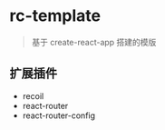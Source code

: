 # rc-template

> 基于 create-react-app 搭建的模版

## 扩展插件

-   recoil
-   react-router
-   react-router-config
